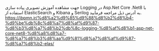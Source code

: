 جهت مشاهده آموزش تصویری پیاده سازی Logging در Asp.Net Core .Net8 با استفاده از ElasticSearch و Kibana و Serilog به آدرس ذیل مراجعه فرمایید.
https://ibpmn.ir/%d8%a2%d9%85%d9%88%d8%b2%d8%b4-%d9%be%db%8c%d8%a7%d8%af%d9%87-%d8%b3%d8%a7%d8%b2%db%8c-logging-%d8%af%d8%b1-asp-net-core-net8-%d8%a8%d8%a7-%d8%a7%d8%b3%d8%aa%d9%81%d8%a7%d8%af%d9%87-%d8%a7%d8%b2-elas/
